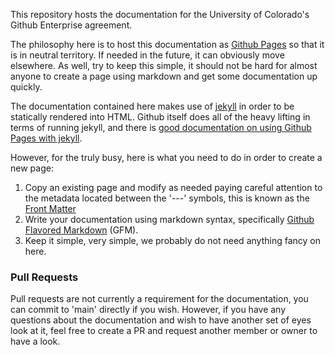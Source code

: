 This repository hosts the documentation for the University of Colorado's Github Enterprise agreement.

The philosophy here is to host this documentation as [Github Pages](https://docs.github.com/en/pages) so that it is in neutral territory. If needed in the future, it can obviously move elsewhere. As well, try to keep this simple, it should not be hard for almost anyone to create a page using markdown and get some documentation up quickly.

The documentation contained here makes use of [jekyll](https://jekyllrb.com) in order to be statically rendered into HTML. Github itself does all of the heavy lifting in terms of running jekyll, and there is [good documentation on using Github Pages with jekyll](https://docs.github.com/en/pages/setting-up-a-github-pages-site-with-jekyll).

However, for the truly busy, here is what you need to do in order to create a new page:
1. Copy an existing page and modify as needed paying careful attention to the metadata located between the '---' symbols, this is known as the [Front Matter](https://jekyllrb.com/docs/front-matter/)
1. Write your documentation using markdown syntax, specifically [Github Flavored Markdown](https://guides.github.com/features/mastering-markdown/#GitHub-flavored-markdown) (GFM).
1. Keep it simple, very simple, we probably do not need anything fancy on here.

### Pull Requests
Pull requests are not currently a requirement for the documentation, you can commit to 'main' directly if you wish. However, if you have any questions about the documentation and wish to have another set of eyes look at it, feel free to create a PR and request another member or owner to have a look.